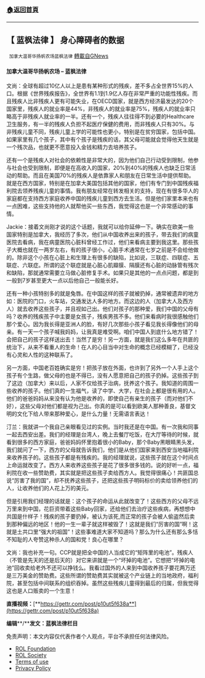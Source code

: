 ###  [:house:返回首頁](https://github.com/ourhimalayas/txt)
---


## 【 蓝枫法律 】 身心障碍者的数据
` 加拿大温哥华扬帆农场蓝枫法律` [轉載自GNews](https://gnews.org/zh-hans/2252102/)

#### **加拿大温哥华扬帆农场 – 蓝枫法律**

文尚：全球有超过10亿人以上是患有某种形式的残疾，差不多占全世界15%的人口。根据《世界残疾报告》，全世界有1.1到1.9亿人存在非常严重的功能性残疾。而且残疾人比非残疾人更有可能失业，在OECD国家，就是西方经济最发达的20个国家里，残疾人的就业率是44%，非残疾人的就业率是75%，残疾人的就业率只略高于非残疾人就业率的一半。还有一个，残疾人往往得不到必要的Healthcare卫生服务，有一半的残疾人负担不起医疗保健的费用，而非残疾人只有30%。与非残疾儿童不同，残疾儿童上学的可能性也更小，特别是在贫穷国家，包括中国。如果家里有几个孩子，其中有个孩子是残疾的话，其父母可能就会觉得他天生就是一个残次品，也就更不愿意投入金钱和精力去培养孩子。

还有一个是残疾人对社会的依赖性是非常大的，因为他们自己行动受到限制，他参与社会也受到限制，即便是在高收入的国家，20%到40%的残疾人也缺乏日常活动的帮助。而且在美国70%的残疾人是依靠家人和朋友在日常生活中提供帮助。就是在西方国家，特别是在加拿大美国包括其他的国家，他们有专门到中国残疾福利院去领养残疾儿童的事情。我有朋友经常在转发相关的支持，现在有很多华人的家庭都在支持西方家庭收养中国的残疾儿童到西方去生活。但是他们家里本来也有一点困难，这些支持他的人就帮他买一些东西，我觉得这也是一个非常感动的事情。

Jackie：接着文尚刚才说的这个话题，我就可以给你延伸一下。确实在欧美一些国家特别是加拿大，我经历了多次，他们从中国收养出来的孩子，带去我们的病童医院去看病，我在病童医院心脏科曾经工作过，他们来看病主要到我这里。那些孩子大概也就在一两岁左右，有的孩子很小，心脏手术通常在七岁之前是不会给他做的。除非这个小孩在心脏上和生理上有很多的缺陷，比如说，三联症、四联症、五联症、六联症。所谓的这个联症就是心脏心肌瓣膜、隔膜还有心脏的动脉管有残次和缺陷，那就通常需要立马做心脏修复手术。如果只是其他的一点点问题，都是到一般到7岁甚至更大一点以后他自己一般能长好。

还有一种小孩特别多的就是兔唇。在中国这样的孩子就被扔掉，通常被遗弃的地方如：医院的门口，火车站，交通发达人多的地方。而这边的人（加拿大人及西方人）就去收养这些孩子，并且视如己出。他们对孩子的那种爱，我们中国的父母有吗？收养的残疾孩子中主要是女孩子，残疾男孩不多。他们来看病时我很感触他们那个爱心。因为我长得是亚洲人的脸，有好几次那些小孩子看见我长得像他们的母亲。有一天一个孩子喊我妈妈，让我真是难受啊。咱们中国人到底什么地方错了！会把自己的孩子这样送出去！当然了是穷！另一方面，就是我们这么多年在共匪的统治下，从来不看重人的生命！在人的心目当中对生命的概念已经模糊了，已经没有心灵和人性的这种联系了。

另一方面，中国老百姓确实是穷！把孩子放在外面，也许到了另外一个人手上这个孩子有个生路，做父母的也是不得已，没有人愿意把自己的孩子扔掉。这些孩子到了这边（加拿大）来以后，人家不仅给孩子治病，抚养这个孩子。我知道的周围一些收养的孩子。他们真的一生福气，读了中学、大学，在社会上都是很有用的人。他们的爸爸妈妈从来没有认为他是收养的，即使自己有亲生的孩子（而对他们不好），这些父母对他们都是视为己出。你真的是可以看到欧美人那种善良，基督文明的文化下给人带来那种爱心，是什么力量！无需语言表达！

汀兰：我就讲一个我自己亲眼看见过的实例。当时我还是在中国。有一次我和同事一起去西安出差。我们的经理是台湾人，晚上去餐厅吃饭，在大厅等待的时候，就看到很多的西方家庭，爸爸妈妈怀里抱着很小的Baby，那个Baby黑眼睛黑头发，我们就问了一下，西方的父母就告诉我们，他们是从他们国家来到西安当地福利院来收养孩子的。这些孩子都是有残疾的。我的经理就说，这些孩子就在这个时间点上命运就改变了。西方人来收养这些孩子是花了很多很多钱的。说的好听一点，福利院在收一些赞助费，其实就是把这些孩子卖给西方人。我觉得很痛心！共匪国总说“厉害了我的国”，却不抚养这些孩子，还把这些孩子明码标价的卖给领养他们的人，让收养他们的人花上万的美元。

但是引用我们经理的话就是：这个孩子的命运从此就改变了！这些西方的父母不远万里来到中国，花巨资带着这些Baby回家，还给他们去治疗这些疾病，再想想中共国是什样子！残疾的孩子要扔掉，被认为该死,而正常的孩子会被人偷盗然后卖到那种偏远的地区！他的一生一辈子就这样被毁了！这就是我们“厉害的国”啊！这就是土共口里“强大的祖国”！这些事难道大家不知道吗？那么为什么还有那么多恬不知耻的人夸赞这种杀人的国和党！良心在哪里？

文尚：我也补充一句。CCP就是把全中国的人当成它的“矩阵里的电池”。残疾人（不管是先天的还是后天的）对它来讲就是一个“坏掉的电池”。它想把“坏掉的电池”回收卖给老外不还可以挣钱么。我看过国外的人来到中国收养孩子要花两万还是三万美金的赞助费。这些所谓的赞助费其实就被这个产业链上的当地政府，福利院，甚至包括中间联系的组织吞掉。虽然这些残疾儿童得到最后的归属，但我觉得这也是人口贩卖的一个生意！

**直播视频：**[**https://gettr.com/post/p10ut5f638a**](https://gettr.com/post/p10ut5f638a)

**编辑****/****发文：蓝枫法律栏目**

 

免责声明：本文内容仅代表作者个人观点，平台不承担任何法律风险。

- [ROL Foundation](https://rolfoundation.org/)
- [ROL Society](https://rolsociety.org/)
- [Terms of use](https://gnews.org/terms-of-use-3/)
- [Privacy Policy](https://gnews.org/privacy-policy/)
